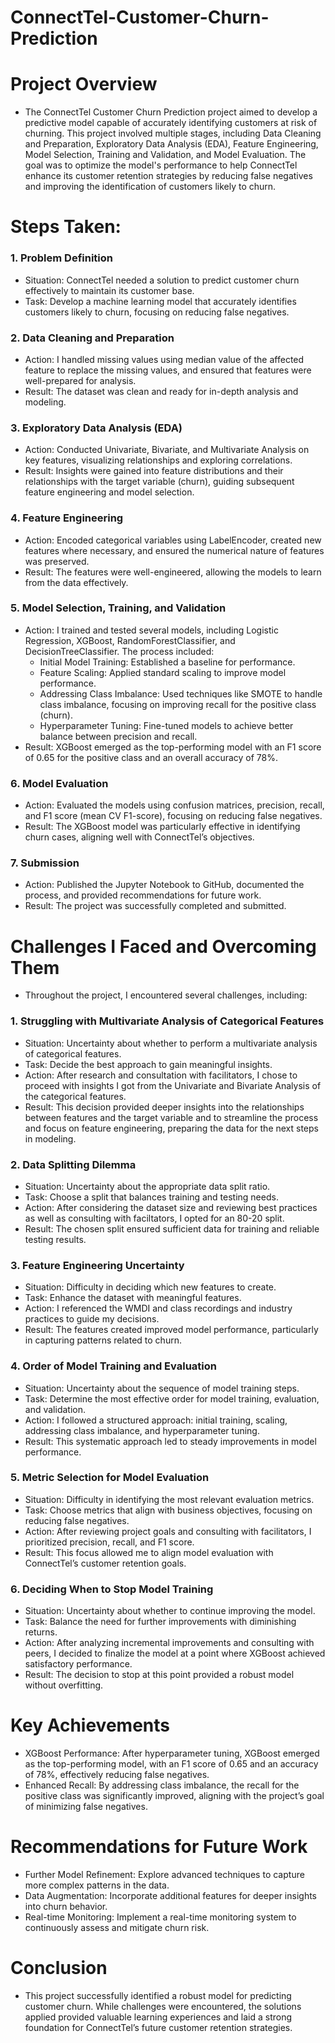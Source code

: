 # ConnectTel-Customer-Churn-Prediction

# Project Overview
- The ConnectTel Customer Churn Prediction project aimed to develop a predictive model capable of accurately identifying customers at risk of churning. This project involved multiple stages, including Data Cleaning and Preparation, Exploratory Data Analysis (EDA), Feature Engineering, Model Selection, Training and Validation, and Model Evaluation. The goal was to optimize the model's performance to help ConnectTel enhance its customer retention strategies by reducing false negatives and improving the identification of customers likely to churn.

# Steps Taken:
### 1. Problem Definition
- Situation: ConnectTel needed a solution to predict customer churn effectively to maintain its customer base.
- Task: Develop a machine learning model that accurately identifies customers likely to churn, focusing on reducing false negatives.
### 2. Data Cleaning and Preparation
- Action: I handled missing values using median value of the affected feature to replace the missing values, and ensured that features were well-prepared for analysis.
- Result: The dataset was clean and ready for in-depth analysis and modeling.
### 3. Exploratory Data Analysis (EDA)
- Action: Conducted Univariate, Bivariate, and Multivariate Analysis on key features, visualizing relationships and exploring correlations.
- Result: Insights were gained into feature distributions and their relationships with the target variable (churn), guiding subsequent feature engineering and model selection.
### 4. Feature Engineering
- Action: Encoded categorical variables using LabelEncoder, created new features where necessary, and ensured the numerical nature of features was preserved.
- Result: The features were well-engineered, allowing the models to learn from the data effectively.
### 5. Model Selection, Training, and Validation
- Action: I trained and tested several models, including Logistic Regression, XGBoost, RandomForestClassifier, and DecisionTreeClassifier. The process included:
  - Initial Model Training: Established a baseline for performance.
  - Feature Scaling: Applied standard scaling to improve model performance.
  - Addressing Class Imbalance: Used techniques like SMOTE to handle class imbalance, focusing on improving recall for the positive class (churn).
  - Hyperparameter Tuning: Fine-tuned models to achieve better balance between precision and recall.
- Result: XGBoost emerged as the top-performing model with an F1 score of 0.65 for the positive class and an overall accuracy of 78%.
### 6. Model Evaluation
- Action: Evaluated the models using confusion matrices, precision, recall, and F1 score (mean CV F1-score), focusing on reducing false negatives.
- Result: The XGBoost model was particularly effective in identifying churn cases, aligning well with ConnectTel’s objectives.
### 7. Submission
- Action: Published the Jupyter Notebook to GitHub, documented the process, and provided recommendations for future work.
- Result: The project was successfully completed and submitted.

# Challenges I Faced and Overcoming Them
- Throughout the project, I encountered several challenges, including:
### 1. Struggling with Multivariate Analysis of Categorical Features
  - Situation: Uncertainty about whether to perform a multivariate analysis of categorical features.
  - Task: Decide the best approach to gain meaningful insights.
  - Action: After research and consultation with facilitators, I chose to proceed with insights I got from the Univariate and Bivariate Analysis of the categorical features.
  - Result: This decision provided deeper insights into the relationships between features and the target variable and to streamline the process and focus on feature engineering, preparing the data for the next steps in modeling.
### 2. Data Splitting Dilemma
  - Situation: Uncertainty about the appropriate data split ratio.
  - Task: Choose a split that balances training and testing needs.
  - Action: After considering the dataset size and reviewing best practices as well as consulting with faciltators, I opted for an 80-20 split.
  - Result: The chosen split ensured sufficient data for training and reliable testing results.
### 3. Feature Engineering Uncertainty
  - Situation: Difficulty in deciding which new features to create.
  - Task: Enhance the dataset with meaningful features.
  - Action: I referenced the WMDI and class recordings and industry practices to guide my decisions.
  - Result: The features created improved model performance, particularly in capturing patterns related to churn.
### 4. Order of Model Training and Evaluation
  - Situation: Uncertainty about the sequence of model training steps.
  - Task: Determine the most effective order for model training, evaluation, and validation.
  - Action: I followed a structured approach: initial training, scaling, addressing class imbalance, and hyperparameter tuning.
  - Result: This systematic approach led to steady improvements in model performance.
### 5. Metric Selection for Model Evaluation
  - Situation: Difficulty in identifying the most relevant evaluation metrics.
  - Task: Choose metrics that align with business objectives, focusing on reducing false negatives.
  - Action: After reviewing project goals and consulting with facilitators, I prioritized precision, recall, and F1 score.
  - Result: This focus allowed me to align model evaluation with ConnectTel’s customer retention goals.
### 6. Deciding When to Stop Model Training
  - Situation: Uncertainty about whether to continue improving the model.
  - Task: Balance the need for further improvements with diminishing returns.
  - Action: After analyzing incremental improvements and consulting with peers, I decided to finalize the model at a point where XGBoost achieved satisfactory performance.
  - Result: The decision to stop at this point provided a robust model without overfitting.

# Key Achievements
- XGBoost Performance: After hyperparameter tuning, XGBoost emerged as the top-performing model, with an F1 score of 0.65 and an accuracy of 78%, effectively reducing false negatives.
- Enhanced Recall: By addressing class imbalance, the recall for the positive class was significantly improved, aligning with the project’s goal of minimizing false negatives.

# Recommendations for Future Work
- Further Model Refinement: Explore advanced techniques to capture more complex patterns in the data.
- Data Augmentation: Incorporate additional features for deeper insights into churn behavior.
- Real-time Monitoring: Implement a real-time monitoring system to continuously assess and mitigate churn risk.

# Conclusion
- This project successfully identified a robust model for predicting customer churn. While challenges were encountered, the solutions applied provided valuable learning experiences and laid a strong foundation for ConnectTel’s future customer retention strategies.
